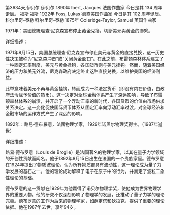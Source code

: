 第3634天,伊贝尔
伊贝尔 1890年
Ibert, Jacques 法国作曲家
今日是其 134 周年诞辰。
福斯
福斯 1922年
Foss, Lukas 德裔美国作曲家
今日是其 102 周年诞辰。
科尔里奇-泰勒
科尔里奇-泰勒 1875年
Coleridge-Taylor, Samuel 英国作曲家

1971年：美國總統理查·尼克森宣布停止黃金兌換，切斷美元與黃金的聯繫。

详细描述：

1971年8月15日，美国总统理查·尼克森宣布停止美元与黄金的直接兑换，这一历史性决策被称为“尼克森冲击”或“关闭黄金窗口”。在此之前，布雷顿森林体系建立了一种固定汇率制度，美元与黄金挂钩，各国货币则与美元挂钩。然而，随着美国经济的压力和美元外流，尼克森政府决定终止这种直接兑换，以维护美国的经济利益。

此举意味着美元不再与黄金挂钩，转而成为一种法定货币（即没有内在价值，由政府法令赋予价值的货币）。这一决定对全球金融体系产生了深远影响，导致了布雷顿森林体系的崩溃，并开启了一个浮动汇率的新时代，各国货币的价值由市场供求关系决定。这一变化促使国际货币体系从固定汇率向浮动汇率过渡，对全球经济和金融市场的运作方式产生了深远的影响。


1892年：路易·德布羅意，法國物理学家，1929年诺贝尔物理奖得主。（1987年逝世）

详细描述：

路易·德布罗意（Louis de Broglie）是法国著名的物理学家，以其在量子力学领域的开创性贡献而闻名。他于1892年8月15日出生在法国的一个贵族家庭。德布罗意在1924年提出了物质波理论，认为所有物质都具有波动性，这一理论成为量子力学发展的基石之一。他的理论成功解释了电子在原子中的行为，并奠定了波粒二象性理论的基础。

德布罗意的这一贡献在1929年为他赢得了诺贝尔物理学奖，使他成为世界物理学界的重要人物。他的研究不仅深刻影响了物理学的发展，还推动了量子力学的理论完善。德布罗意的工作为后来的物理学家，如薛定谔和狄拉克，提供了重要的理论依据。他在1987年去世，享年94岁。
